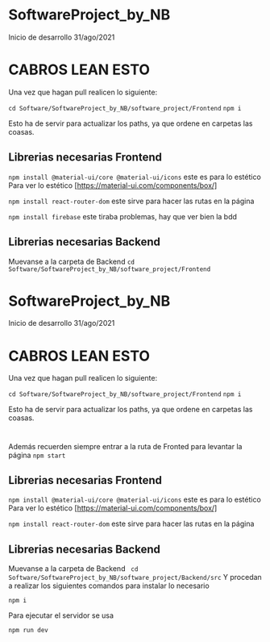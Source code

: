 # SoftwareProject_by_NB
Inicio de desarrollo 31/ago/2021

# CABROS LEAN ESTO
Una vez que hagan pull realicen lo siguiente:

`` cd Software/SoftwareProject_by_NB/software_project/Frontend ``
`` npm i ``

Esto ha de servir para actualizar los paths, ya que ordene en carpetas las coasas.


## Librerias necesarias Frontend ##
``npm install @material-ui/core @material-ui/icons`` este es para lo estético
Para ver lo estético [https://material-ui.com/components/box/]

``npm install react-router-dom`` este sirve para hacer las rutas en la página

``npm install firebase`` este tiraba problemas, hay que ver bien la bdd

## Librerias necesarias Backend ##
Muevanse a la carpeta de Backend
`` cd Software/SoftwareProject_by_NB/software_project/Frontend ``
# SoftwareProject_by_NB
Inicio de desarrollo 31/ago/2021

# CABROS LEAN ESTO
Una vez que hagan pull realicen lo siguiente:

`` cd Software/SoftwareProject_by_NB/software_project/Frontend ``
`` npm i ``

Esto ha de servir para actualizar los paths, ya que ordene en carpetas las coasas.

#

Además recuerden siempre entrar a la ruta de Fronted para levantar la página
`npm start`

## Librerias necesarias Frontend ##
``npm install @material-ui/core @material-ui/icons`` este es para lo estético
Para ver lo estético [https://material-ui.com/components/box/]

``npm install react-router-dom`` este sirve para hacer las rutas en la página


## Librerias necesarias Backend ##
Muevanse a la carpeta de Backend
`` cd Software/SoftwareProject_by_NB/software_project/Backend/src``
Y procedan a realizar los siguientes comandos para instalar lo necesario

```
npm i

```
Para ejecutar el servidor se usa
```
npm run dev
```
